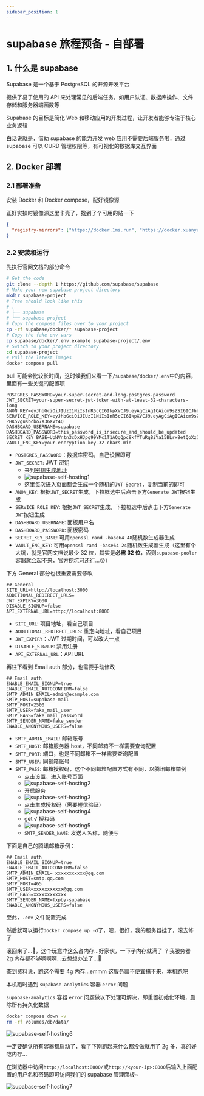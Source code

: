 ```yaml
---
sidebar_position: 1
---
```


# supabase 旅程预备 - 自部署

## 1. 什么是 supabase

Supabase 是一个基于 PostgreSQL 的开源开发平台

提供了易于使用的 API 来处理常见的后端任务，如用户认证、数据库操作、文件存储和服务器端函数等

Supabase 的目标是简化 Web 和移动应用的开发过程，让开发者能够专注于核心业务逻辑

白话说就是，借助 supabase 的能力开发 web 应用不需要后端服务啦，通过 supabase 可以 CURD 管理权限等，有可视化的数据库交互界面

## 2. Docker 部署

### 2.1 部署准备

安装 Docker 和 Docker compose，配好镜像源

正好实操时镜像源这里卡壳了，找到了个可用的贴一下

```json
{
  "registry-mirrors": ["https://docker.1ms.run", "https://docker.xuanyuan.me"]
}
```

### 2.2 安装和运行

先执行官网文档的部分命令

```bash
# Get the code
git clone --depth 1 https://github.com/supabase/supabase
# Make your new supabase project directory
mkdir supabase-project
# Tree should look like this
# .
# ├── supabase
# └── supabase-project
# Copy the compose files over to your project
cp -rf supabase/docker/* supabase-project
# Copy the fake env vars
cp supabase/docker/.env.example supabase-project/.env
# Switch to your project directory
cd supabase-project
# Pull the latest images
docker compose pull
```

pull 可能会比较长时间，这时候我们来看一下`/supabase/docker/.env`中的内容，里面有一些关键的配置项

```env
POSTGRES_PASSWORD=your-super-secret-and-long-postgres-password
JWT_SECRET=your-super-secret-jwt-token-with-at-least-32-characters-long
ANON_KEY=eyJhbGciOiJIUzI1NiIsInR5cCI6IkpXVCJ9.eyAgCiAgICAicm9sZSI6ICJhbm9uIiwKICAgICJpc3MiOiAic3VwYWJhc2UtZGVtbyIsCiAgICAiaWF0IjogMTY0MTc2OTIwMCwKICAgICJleHAiOiAxNzk5NTM1NjAwCn0.dc_X5iR_VP_qT0zsiyj_I_OZ2T9FtRU2BBNWN8Bu4GE
SERVICE_ROLE_KEY=eyJhbGciOiJIUzI1NiIsInR5cCI6IkpXVCJ9.eyAgCiAgICAicm9sZSI6ICJzZXJ2aWNlX3JvbGUiLAogICAgImlzcyI6ICJzdXBhYmFzZS1kZW1vIiwKICAgICJpYXQiOiAxNjQxNzY5MjAwLAogICAgImV4cCI6IDE3OTk1MzU2MDAKfQ.DaYlNEoUrrEn2Ig7tqibS-PHK5vgusbcbo7X36XVt4Q
DASHBOARD_USERNAME=supabase
DASHBOARD_PASSWORD=this_password_is_insecure_and_should_be_updated
SECRET_KEY_BASE=UpNVntn3cDxHJpq99YMc1T1AQgQpc8kfYTuRgBiYa15BLrx8etQoXz3gZv1/u2oq
VAULT_ENC_KEY=your-encryption-key-32-chars-min
```

- `POSTGRES_PASSWORD`：数据库密码，自己设置即可
- `JWT_SECRET`: JWT 密钥
  - 来到[密钥生成地址](https://supabase.com/docs/guides/self-hosting/docker#generate-api-keys)
  - ![supabase-self-hosting1](https://fxpby.oss-cn-beijing.aliyuncs.com/blogImg/framework/supabase/supabase-self-hosting1.jpg)
  - 这里每次进入页面都会生成一个随机的`JWT Secret`，复制当前的即可
- `ANON_KEY`: 根据`JWT_SECRET`生成，下拉框选中后点击下方`Generate JWT`按钮生成
- `SERVICE_ROLE_KEY`: 根据`JWT_SECRET`生成，下拉框选中后点击下方`Generate JWT`按钮生成
- `DASHBOARD_USERNAME`: 面板用户名
- `DASHBOARD_PASSWORD`: 面板密码
- `SECRET_KEY_BASE`: 可用`openssl rand -base64 48`随机数生成器生成
- `VAULT_ENC_KEY`: 可用`openssl rand -base64 24`随机数生成器生成（这里有个大坑，就是官网文档说最少 32 位，其实是**必需 32 位**，否则`supabase-pooler`容器就会起不来，官方挖坑可还行...😵）

下方 General 部分也很重要需要修改

```env
## General
SITE_URL=http://localhost:3000
ADDITIONAL_REDIRECT_URLS=
JWT_EXPIRY=3600
DISABLE_SIGNUP=false
API_EXTERNAL_URL=http://localhost:8000
```

- `SITE_URL`: 项目地址，看自己项目
- `ADDITIONAL_REDIRECT_URLS`: 重定向地址，看自己项目
- `JWT_EXPIRY`：JWT 过期时间，可以改大一点
- `DISABLE_SIGNUP`: 禁用注册
- `API_EXTERNAL_URL`：API URL

再往下看到 Email auth 部分，也需要手动修改

```env
## Email auth
ENABLE_EMAIL_SIGNUP=true
ENABLE_EMAIL_AUTOCONFIRM=false
SMTP_ADMIN_EMAIL=admin@example.com
SMTP_HOST=supabase-mail
SMTP_PORT=2500
SMTP_USER=fake_mail_user
SMTP_PASS=fake_mail_password
SMTP_SENDER_NAME=fake_sender
ENABLE_ANONYMOUS_USERS=false
```

- `SMTP_ADMIN_EMAIL`: 邮箱账号
- `SMTP_HOST`: 邮箱服务器 host，不同邮箱不一样需要查询配置
- `SMTP_PORT`: 端口，也是不同邮箱不一样需要查询配置
- `SMTP_USER`: 同邮箱账号
- `SMTP_PASS`: 邮箱授权码，这个不同邮箱配置方式有不同，以腾讯邮箱举例
  - 点击设置，进入账号页面
  - ![supabase-self-hosting2](https://fxpby.oss-cn-beijing.aliyuncs.com/blogImg/framework/supabase/supabase-self-hosting2.jpg)
  - 开启服务
  - ![supabase-self-hosting3](https://fxpby.oss-cn-beijing.aliyuncs.com/blogImg/framework/supabase/supabase-self-hosting3.jpg)
  - 点击生成授权码（需要短信验证）
  - ![supabase-self-hosting4](https://fxpby.oss-cn-beijing.aliyuncs.com/blogImg/framework/supabase/supabase-self-hosting4.jpg)
  - get √ 授权码
  - ![supabase-self-hosting5](https://fxpby.oss-cn-beijing.aliyuncs.com/blogImg/framework/supabase/supabase-self-hosting5.jpg)
  - `SMTP_SENDER_NAME`: 发送人名称，随便写

下面是自己的腾讯邮箱示例：

```env
## Email auth
ENABLE_EMAIL_SIGNUP=true
ENABLE_EMAIL_AUTOCONFIRM=false
SMTP_ADMIN_EMAIL= xxxxxxxxxxx@qq.com
SMTP_HOST=smtp.qq.com
SMTP_PORT=465
SMTP_USER=xxxxxxxxxxx@qq.com
SMTP_PASS=xxxxxxxxxxxx
SMTP_SENDER_NAME=fxpby-supabase
ENABLE_ANONYMOUS_USERS=false
```

至此，`.env` 文件配置完成

然后就可以运行`docker compose up -d`了，嗯，很好，我的服务器挂了，滚去修了

滚回来了...🤧，这个玩意咋这么占内存...好家伙，一下子内存就满了 ？我服务器 2g 内存都不够啊啊啊...去想想办法了...🤕

查到资料说，跑这个需要 4g 内存...emmm 这服务器不便宜搞不来，本机跑吧

本机跑时遇到 `supabase-analytics` 容器 `error` 问题

`supabase-analytics` 容器 `error` 问题做以下处理可解决，即重置初始化环境，删除所有持久化数据

```bash
docker compose down -v
rm -rf volumes/db/data/
```

![supabase-self-hosting6](https://fxpby.oss-cn-beijing.aliyuncs.com/blogImg/framework/supabase/supabase-self-hosting6.jpg)

一定要确认所有容器都启动了，看了下刚跑起来什么都没做就用了 2g 多，真的好吃内存...

在浏览器中访问`http://localhost:8000/`或`http://<your-ip>:8000`后输入上面配置的用户名和密码即可访问我们的 supabase 管理面板~

![supabase-self-hosting7](https://fxpby.oss-cn-beijing.aliyuncs.com/blogImg/framework/supabase/supabase-self-hosting7.jpg)

